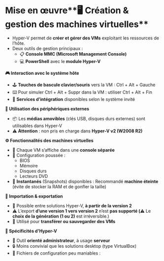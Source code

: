 # Mise en œuvre**🖥️ Création & gestion des machines virtuelles**

- Hyper-V permet de **créer et gérer des VMs** exploitant les ressources de l’hôte.
- Deux outils de gestion principaux :
  - 📋 **Console MMC (Microsoft Management Console)**
  - 💻 **PowerShell** avec le **module Hyper-V**



**🎮 Interaction avec le système hôte**

- 🕹️ **Touches de bascule clavier/souris** vers la VM : Ctrl + Alt + Gauche
- ⌨️ Pour simuler Ctrl + Alt + Suppr dans la VM : utiliser Ctrl + Alt + Fin
- 🧰 **Services d’intégration** disponibles selon le système invité



**🔌 Utilisation des périphériques externes**

- 📦 Les **médias amovibles** (clés USB, disques durs externes) sont utilisables dans Hyper-V
- ⚠️ **Attention** : non pris en charge dans **Hyper-V v2 (W2008 R2)**



**⚙️ Fonctionnalités des machines virtuelles**

- 🧮 Chaque VM s’affiche dans une **console séparée**
- 🧬 Configuration poussée :
  - BIOS
  - Mémoire
  - Disques durs
  - Lecteurs DVD
- 📸 **Instantanés** (Snapshots) disponibles : Recommandé **machine éteinte** (évite de stocker la RAM et de gonfler la taille)



**🔁 Importation & exportation**

- 🔄 Possible entre solutions Hyper-V, **à partir de la version 2**
- ⚠️ L’export **d’une version 1 vers version 2** n’est **pas supporté (**⚠️ Le **choix de la génération (1 ou 2)** est irréversible.)
- 📁 Utilisé pour **transférer ou sauvegarder des VMs**



**🧩 Spécificités d'Hyper-V**

- 🧭 Outil **orienté administrateur**, à usage **serveur**
- 🔒 Moins convivial que les solutions desktop (type VirtualBox)
- 📂 Fichiers de configuration peu maniables :
